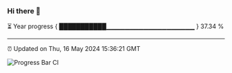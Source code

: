 ### Hi there 👋

⏳ Year progress { ███████████▁▁▁▁▁▁▁▁▁▁▁▁▁▁▁▁▁▁▁ } 37.34 %

---

⏰ Updated on Thu, 16 May 2024 15:36:21 GMT

![Progress Bar CI](https://github.com/IshwaranRudhara/GIT-ACTION/workflows/Progress%20Bar%20CI/badge.svg)
